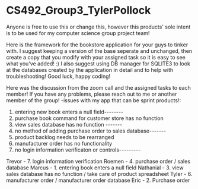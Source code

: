 # CS492_Group3_TylerPollock
Anyone is free to use this or change this, however this products' sole intent is to be used for my computer science group project team!

Here is the framework for the bookstore application for your guys to tinker with. I suggest keeping a version of the base seperate and unchanged, then create a copy that you modify with your assigned task so it is easy to see what you've added! :) I also suggest using DB manager for SQLITE3 to look at the databases created by the application in detail and to help with troubleshooting! Good luck, happy coding!


Here was the discussion from the zoom call and the assigned tasks to each member! If you have any problems, please reach out to me or another member of the group!
-issues with my app that can be sprint products!:
1. entering new book enters a null field--------
2. purchase book command for customer store has no function
3. view sales database has no function -------
4. no method of adding purchase order to sales database-------
5. product backlog needs to be rearranged 
6. manufacturer order has no functionality
7. no login information verificaton or controls---------

Trevor - 7. login information verification
Roemen - 4. purchase order / sales database
Marcus - 1. entering book enters a null field
Nathanial - 3. view sales database has no function / take care of product spreadsheet
Tyler - 6. manufacturer order / manufacturer order database
Eric - 2. Purchase order
